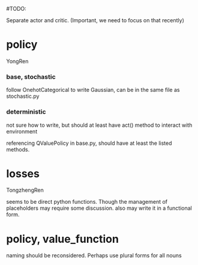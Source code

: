 #TODO: 

Separate actor and critic. (Important, we need to focus on that recently)

# policy

YongRen

### base, stochastic

follow OnehotCategorical to write Gaussian, can be in the same file as stochastic.py

### deterministic

not sure how to write, but should at least have act() method to interact with environment

referencing QValuePolicy in base.py, should have at least the listed methods.


# losses

TongzhengRen

seems to be direct python functions. Though the management of placeholders may require some discussion. also may write it in a functional form.

# policy, value_function

naming should be reconsidered. Perhaps use plural forms for all nouns